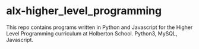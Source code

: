 # alx-higher_level_programming
This repo contains programs written in Python and Javascript for the Higher Level Programming curriculum at Holberton School. Python3, MySQL, Javascript.

